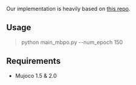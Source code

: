 Our implementation is heavily based on [this repo](https://github.com/Xingyu-Lin/mbpo_pytorch).

##  Usage

> python main_mbpo.py --num_epoch 150 



##  Requirements

- Mujoco 1.5 & 2.0
